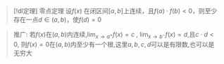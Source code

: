 

> [!dl定理] 零点定理 
> 设$f(x)$ 在闭区间$[a,b]$上连续，且$f(a)\cdot f(b)<0$，则至少存在一点$d\in (a,b)$，使$f(d)=0$


> 推广:
> 若$f(x)$在$(a,b)$内连续,$\displaystyle\lim_{ x \to a^{+} }f(x)=c~,~\lim_{ x \to b^{-} }f(x)=d$,且$c\cdot d<0$,
> 则$f(x)=0$在$(a,b)$内至少有一个根,这里$a,b,c,d$可以是有限数,也可以是无穷大
